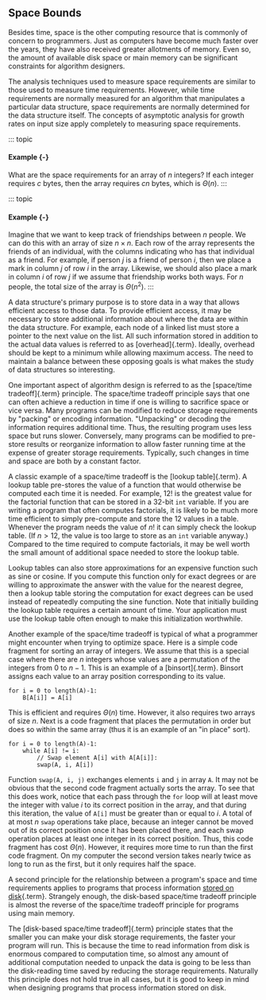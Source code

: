 
## Space Bounds

Besides time, space is the other computing resource that is commonly of
concern to programmers. Just as computers have become much faster over
the years, they have also received greater allotments of memory. Even
so, the amount of available disk space or main memory can be significant
constraints for algorithm designers.

The analysis techniques used to measure space requirements are similar
to those used to measure time requirements. However, while time
requirements are normally measured for an algorithm that manipulates a
particular data structure, space requirements are normally determined
for the data structure itself. The concepts of asymptotic analysis for
growth rates on input size apply completely to measuring space
requirements.

::: topic
#### Example {-}

What are the space requirements for an array of $n$ integers? If each
integer requires $c$ bytes, then the array requires $cn$ bytes, which is
$\Theta(n)$.
:::

::: topic
#### Example {-}

Imagine that we want to keep track of friendships between $n$ people. We
can do this with an array of size $n \times n$. Each row of the array
represents the friends of an individual, with the columns indicating who
has that individual as a friend. For example, if person $j$ is a friend
of person $i$, then we place a mark in column $j$ of row $i$ in the
array. Likewise, we should also place a mark in column $i$ of row $j$ if
we assume that friendship works both ways. For $n$ people, the total
size of the array is $\Theta(n^2)$.
:::

A data structure's primary purpose is to store data in a way that
allows efficient access to those data. To provide efficient access, it
may be necessary to store additional information about where the data
are within the data structure. For example, each node of a linked list
must store a pointer to the next value on the list. All such information
stored in addition to the actual data values is referred to as
[overhead]{.term}. Ideally, overhead should be
kept to a minimum while allowing maximum access. The need to maintain a
balance between these opposing goals is what makes the study of data
structures so interesting.

One important aspect of algorithm design is referred to as the
[space/time tradeoff]{.term} principle. The
space/time tradeoff principle says that one can often achieve a
reduction in time if one is willing to sacrifice space or vice versa.
Many programs can be modified to reduce storage requirements by
"packing" or encoding information. "Unpacking" or decoding the
information requires additional time. Thus, the resulting program uses
less space but runs slower. Conversely, many programs can be modified to
pre-store results or reorganize information to allow faster running time
at the expense of greater storage requirements. Typically, such changes
in time and space are both by a constant factor.

A classic example of a space/time tradeoff is the
[lookup table]{.term}. A lookup table pre-stores
the value of a function that would otherwise be computed each time it is
needed. For example, 12! is the greatest value for the factorial
function that can be stored in a 32-bit `int` variable. If you are
writing a program that often computes factorials, it is likely to be
much more time efficient to simply pre-compute and store the 12 values
in a table. Whenever the program needs the value of $n!$ it can simply
check the lookup table. (If $n > 12$, the value is too large to store as
an `int` variable anyway.) Compared to the time required to compute
factorials, it may be well worth the small amount of additional space
needed to store the lookup table.

Lookup tables can also store approximations for an expensive function
such as sine or cosine. If you compute this function only for exact
degrees or are willing to approximate the answer with the value for the
nearest degree, then a lookup table storing the computation for exact
degrees can be used instead of repeatedly computing the sine function.
Note that initially building the lookup table requires a certain amount
of time. Your application must use the lookup table often enough to make
this initialization worthwhile.

Another example of the space/time tradeoff is typical of what a
programmer might encounter when trying to optimize space. Here is a
simple code fragment for sorting an array of integers. We assume that
this is a special case where there are $n$ integers whose values are a
permutation of the integers from 0 to $n-1$. This is an example of a
[binsort]{.term}. Binsort
assigns each value to an array position corresponding to its value.

    for i = 0 to length(A)-1:
        B[A[i]] = A[i]

This is efficient and requires $\Theta(n)$ time. However, it also
requires two arrays of size $n$. Next is a code fragment that places the
permutation in order but does so within the same array (thus it is an
example of an "in place" sort).

    for i = 0 to length(A)-1:
        while A[i] != i:
            // Swap element A[i] with A[A[i]]:
            swap(A, i, A[i])

Function `swap(A, i, j)` exchanges elements `i` and `j` in array `A`. It
may not be obvious that the second code fragment actually sorts the
array. To see that this does work, notice that each pass through the
`for` loop will at least move the integer with value $i$ to its correct
position in the array, and that during this iteration, the value of
`A[i]` must be greater than or equal to $i$. A total of at most $n$
`swap` operations take place, because an integer cannot be moved out of
its correct position once it has been placed there, and each swap
operation places at least one integer in its correct position. Thus,
this code fragment has cost $\Theta(n)$. However, it requires more time
to run than the first code fragment. On my computer the second version
takes nearly twice as long to run as the first, but it only requires
half the space.

A second principle for the relationship between a program's space and
time requirements applies to programs that process information
[stored on disk](#file-processing){.term}. 
Strangely enough, the disk-based space/time tradeoff
principle is almost the reverse of the space/time tradeoff principle for
programs using main memory.

The [disk-based space/time tradeoff]{.term}
principle states that the smaller you can make your disk storage
requirements, the faster your program will run. This is because the time
to read information from disk is enormous compared to computation time,
so almost any amount of additional computation needed to unpack the data
is going to be less than the disk-reading time saved by reducing the
storage requirements. Naturally this principle does not hold true in all
cases, but it is good to keep in mind when designing programs that
process information stored on disk.
